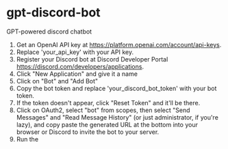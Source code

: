# gpt-discord-bot
GPT-powered discord chatbot

1. Get an OpenAI API key at https://platform.openai.com/account/api-keys.
2. Replace 'your_api_key' with your API key.
3. Register your Discord bot at Discord Developer Portal https://discord.com/developers/applications.
4.  Click "New Application" and give it a name
5.  Click on "Bot" and "Add Bot"
6.  Copy the bot token and replace 'your_discord_bot_token' with your bot token.
7.    If the token doesn't appear, click "Reset Token" and it'll be there.
8.  Click on OAuth2, select "bot" from scopes, then select "Send Messages" and "Read Message History" (or just administrator, if you're lazy), and copy paste the generated URL at the bottom into your browser or Discord to invite the bot to your server.
9.  Run the 
